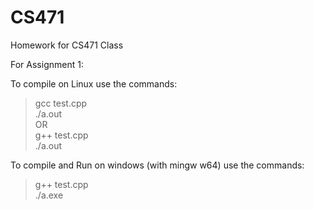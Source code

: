 # CS471
Homework for CS471 Class

For Assignment 1:

To compile on Linux use the commands:  
> gcc test.cpp  
> ./a.out  
OR  
 >g++ test.cpp  
 >./a.out  
  
To compile and Run on windows (with mingw w64) use the commands:  
  >g++ test.cpp  
   >./a.exe  
